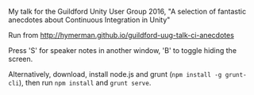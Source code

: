My talk for the Guildford Unity User Group 2016, "A selection of fantastic anecdotes about Continuous Integration in Unity"

Run from http://hymerman.github.io/guildford-uug-talk-ci-anecdotes

Press 'S' for speaker notes in another window, 'B' to toggle hiding the screen.

Alternatively, download, install node.js and grunt (`npm install -g grunt-cli`), then run `npm install` and `grunt serve`.
